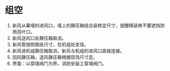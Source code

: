 # 组空

1. 新风从幕墙的进风口，墙上的静压箱结合装修定尺寸，提醒精装修不要遮挡防雨百叶口。
2. 新风送风口处静压箱取消。
3. 新风管按照图纸尺寸，在机组处变径。
4. 新风进机组静压箱取消，新风与机组的进风口直接连接。
5. 回风静压箱，送风静压箱根据现场尺寸定。
6. 界面：以穿墙阀门为界，消防安装工穿墙阀门。
